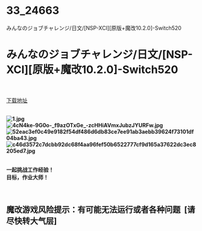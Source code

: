 # 33_24663
みんなのジョブチャレンジ/日文/[NSP-XCI][原版+魔改10.2.0]-Switch520
# みんなのジョブチャレンジ/日文/[NSP-XCI][原版+魔改10.2.0]-Switch520
 <br/></br>
[下载地址](https://www.switch520.cc/article/24663 "下载地址")
<br/></br>

<p><strong><img title="1.jpg" src="https://www.switch520.cc/muke_img/2021_11_18_ccb2f711e03dc.jpg" alt="1.jpg"></strong><br>
<strong><img title="4cN4ke-9G0o-_f9azOTxGe_-zcHHiAVmxJubzJYURFw.jpg" src="https://www.switch520.cc/muke_img/2021_11_18_9cd42edd5712c.jpg" alt="4cN4ke-9G0o-_f9azOTxGe_-zcHHiAVmxJubzJYURFw.jpg"></strong><br>
<strong><img title="52eac3ef0c49e9182f54df486d6db83ce7ee91ab3aebb39624f73101df04ba43.jpg" src="https://www.switch520.cc/muke_img/2021_11_18_c38a640be83c9.jpg" alt="52eac3ef0c49e9182f54df486d6db83ce7ee91ab3aebb39624f73101df04ba43.jpg"></strong><br>
<strong><img title="c46d3572c7dcbb92dc68f4aa96fef50b6522777cf9d165a37622dc3ec8205ed7.jpg" src="https://www.switch520.cc/muke_img/2021_11_18_fbc06460f563a.jpg" alt="c46d3572c7dcbb92dc68f4aa96fef50b6522777cf9d165a37622dc3ec8205ed7.jpg">&nbsp;</strong></p>
<p><strong>一起挑战工作经验！</strong><br>
<strong>目标，作业大师！</strong></p>
<p>&nbsp;</p>
<h2><strong>魔改游戏风险提示：有可能无法运行或者各种问题 &nbsp;[请尽快转大气层]</strong></h2>



